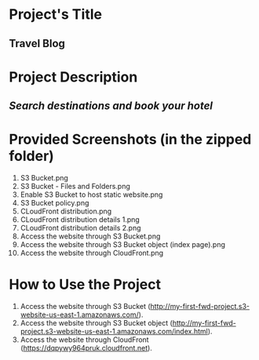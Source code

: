 # Project's Title
## Travel Blog

# Project Description
## *Search destinations and book your hotel*

# Provided Screenshots (in the zipped folder)
1. S3 Bucket.png
2. S3 Bucket - Files and Folders.png
3. Enable S3 Bucket to host static website.png
4. S3 Bucket policy.png
5. CLoudFront distribution.png
6. CLoudFront distribution details 1.png
7. CLoudFront distribution details 2.png
8. Access the website through S3 Bucket.png
9. Access the website through S3 Bucket object (index page).png
10. Access the website through CloudFront.png

# How to Use the Project
1. Access the website through S3 Bucket (http://my-first-fwd-project.s3-website-us-east-1.amazonaws.com/).
2. Access the website through S3 Bucket object (http://my-first-fwd-project.s3-website-us-east-1.amazonaws.com/index.html).
3. Access the website through CloudFront (https://dqpywy964pruk.cloudfront.net).
